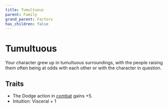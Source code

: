 ```yaml
---
title: Tumultuous
parent: Family
grand_parent: Factors
has_children: false
---
```


# Tumultuous

Your character grew up in tumultuous surroundings, with the people raising them often being at odds with each other or with the character in question.

## Traits

* The Dodge action in [combat](/cosmos/Introduction/Combat/Actions) gains +5.
* Intuition: Visceral + 1
